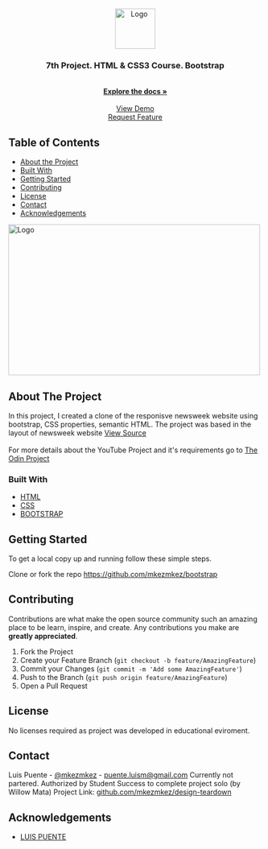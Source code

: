 <!--
*** Thanks for checking out this README Template. If you have a suggestion that would
*** make this better, please fork the repo and create a pull request or simply open
*** an issue with the tag "enhancement".
*** Thanks again! Now go create something AMAZING! :D
***
***
***
*** To avoid retyping too much info. Do a search and replace for the following:
*** github_username, repo, twitter_handle, email
-->





<!-- PROJECT SHIELDS -->
<!--
*** I'm using markdown "reference style" links for readability.
*** Reference links are enclosed in brackets [ ] instead of parentheses ( ).
*** See the bottom of this document for the declaration of the reference variables
*** for contributors-url, forks-url, etc. This is an optional, concise syntax you may use.
*** https://www.markdownguide.org/basic-syntax/#reference-style-links
-->
<!-- PROJECT LOGO -->
<br />
<p align="center">
  <a href="https://github.com/mkezmkez/bootstrap">
    <img src="https://github.com/mkezmkez/appleclone/raw/master/assets/microverse-logo.png" alt="Logo" width="80" height="80">
  </a>

  <h3 align="center">7th Project. HTML & CSS3 Course. Bootstrap</h3>

  <p align="center">

<br>
    <a href="https://github.com/mkezmkez/bootstrap"><strong>Explore the docs »</strong></a>
<br>
<br> 
    <a href="https://mkezmkez.github.io/bootstrap/">View Demo</a>
<br> 
    <a href="https://github.com/mkezmkez/bootstrap/issues">Request Feature</a>
  </p>




<!-- TABLE OF CONTENTS -->
## Table of Contents

* [About the Project](#about-the-project)
* [Built With](#built-with)
* [Getting Started](#getting-started)
* [Contributing](#contributing)
* [License](#license)
* [Contact](#contact)
* [Acknowledgements](#acknowledgements)

 <img src="./images/bootstrap.gif" alt="Logo" width="500" height="300">


<!-- ABOUT THE PROJECT -->
## About The Project

In this project, I created a clone of the responisve newsweek website using bootstrap, CSS properties, semantic HTML. The project was based in the layout of newsweek  website <a href="https://www.newsweek.com/"> View Source </a>
<br>
<br>
For more details about the YouTube Project and it's requirements go to <a href="https://www.theodinproject.com/courses/html5-and-css3/lessons/using-bootstrap"> The Odin Project</a>

### Built With

* [HTML](https://developer.mozilla.org/en-US/docs/Web/HTML)
* [CSS](https://developer.mozilla.org/en-US/docs/Web/CSS)
* [BOOTSTRAP](https://getbootstrap.com/docs/4.0/utilities/flex/)



<!-- GETTING STARTED -->
## Getting Started

To get a local copy up and running follow these simple steps.

Clone or fork the repo <https://github.com/mkezmkez/bootstrap>


<!-- CONTRIBUTING -->
## Contributing

Contributions are what make the open source community such an amazing place to be learn, inspire, and create. Any contributions you make are **greatly appreciated**.

1. Fork the Project
2. Create your Feature Branch (`git checkout -b feature/AmazingFeature`)
3. Commit your Changes (`git commit -m 'Add some AmazingFeature'`)
4. Push to the Branch (`git push origin feature/AmazingFeature`)
5. Open a Pull Request



<!-- LICENSE -->
## License

No licenses required as project was developed in educational eviroment.


<!-- CONTACT -->
## Contact

Luis Puente - [@mkezmkez](https://twitter.com/mkezkmez) - puente.luism@gmail.com
Currently not partered. Authorized by Student Success to complete project solo (by Willow Mata)
Project Link: [github.com/mkezmkez/design-teardown](https://github.com/mkezmkez/design-teardown)



<!-- ACKNOWLEDGEMENTS -->
## Acknowledgements

* [LUIS PUENTE](https://github.com/mkezmkez)

